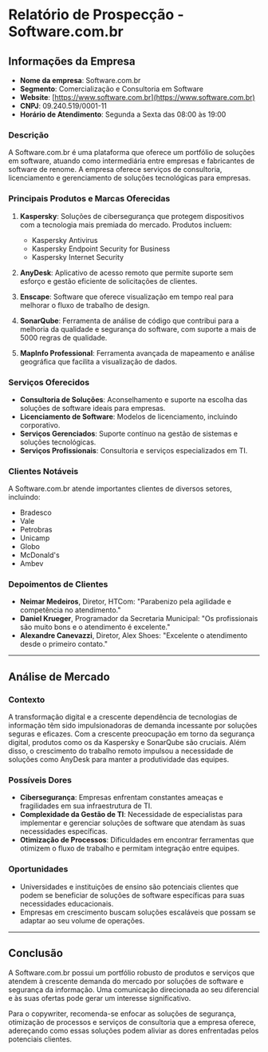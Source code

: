 # Relatório de Prospecção - Software.com.br

## Informações da Empresa  
- **Nome da empresa**: Software.com.br  
- **Segmento**: Comercialização e Consultoria em Software  
- **Website**: [https://www.software.com.br](https://www.software.com.br)  
- **CNPJ**: 09.240.519/0001-11  
- **Horário de Atendimento**: Segunda a Sexta das 08:00 às 19:00  

### Descrição
A Software.com.br é uma plataforma que oferece um portfólio de soluções em software, atuando como intermediária entre empresas e fabricantes de software de renome. A empresa oferece serviços de consultoria, licenciamento e gerenciamento de soluções tecnológicas para empresas.

### Principais Produtos e Marcas Oferecidas
1. **Kaspersky**: Soluções de cibersegurança que protegem dispositivos com a tecnologia mais premiada do mercado. Produtos incluem:
   - Kaspersky Antivirus
   - Kaspersky Endpoint Security for Business
   - Kaspersky Internet Security
  
2. **AnyDesk**: Aplicativo de acesso remoto que permite suporte sem esforço e gestão eficiente de solicitações de clientes.

3. **Enscape**: Software que oferece visualização em tempo real para melhorar o fluxo de trabalho de design.

4. **SonarQube**: Ferramenta de análise de código que contribui para a melhoria da qualidade e segurança do software, com suporte a mais de 5000 regras de qualidade.

5. **MapInfo Professional**: Ferramenta avançada de mapeamento e análise geográfica que facilita a visualização de dados.

### Serviços Oferecidos
- **Consultoria de Soluções**: Aconselhamento e suporte na escolha das soluções de software ideais para empresas.
- **Licenciamento de Software**: Modelos de licenciamento, incluindo corporativo.
- **Serviços Gerenciados**: Suporte contínuo na gestão de sistemas e soluções tecnológicas.
- **Serviços Profissionais**: Consultoria e serviços especializados em TI.

### Clientes Notáveis
A Software.com.br atende importantes clientes de diversos setores, incluindo:
- Bradesco
- Vale
- Petrobras
- Unicamp
- Globo
- McDonald's
- Ambev

### Depoimentos de Clientes
- **Neimar Medeiros**, Diretor, HTCom: "Parabenizo pela agilidade e competência no atendimento."
- **Daniel Krueger**, Programador da Secretaria Municipal: "Os profissionais são muito bons e o atendimento é excelente."
- **Alexandre Canevazzi**, Diretor, Alex Shoes: "Excelente o atendimento desde o primeiro contato."

---

## Análise de Mercado
### Contexto
A transformação digital e a crescente dependência de tecnologias de informação têm sido impulsionadoras de demanda incessante por soluções seguras e eficazes. Com a crescente preocupação em torno da segurança digital, produtos como os da Kaspersky e SonarQube são cruciais. Além disso, o crescimento do trabalho remoto impulsou a necessidade de soluções como AnyDesk para manter a produtividade das equipes.

### Possíveis Dores
- **Cibersegurança**: Empresas enfrentam constantes ameaças e fragilidades em sua infraestrutura de TI.
- **Complexidade da Gestão de TI**: Necessidade de especialistas para implementar e gerenciar soluções de software que atendam às suas necessidades específicas.
- **Otimização de Processos**: Dificuldades em encontrar ferramentas que otimizem o fluxo de trabalho e permitam integração entre equipes.

### Oportunidades
- Universidades e instituições de ensino são potenciais clientes que podem se beneficiar de soluções de software específicas para suas necessidades educacionais.
- Empresas em crescimento buscam soluções escaláveis que possam se adaptar ao seu volume de operações.

--- 

## Conclusão

A Software.com.br possui um portfólio robusto de produtos e serviços que atendem à crescente demanda do mercado por soluções de software e segurança da informação. Uma comunicação direcionada ao seu diferencial e às suas ofertas pode gerar um interesse significativo. 

Para o copywriter, recomenda-se enfocar as soluções de segurança, otimização de processos e serviços de consultoria que a empresa oferece, adereçando como essas soluções podem aliviar as dores enfrentadas pelos potenciais clientes.